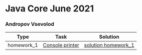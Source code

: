 # Java Core June 2021
### Andropov Vsevolod

| Type | Task  | Solution
| --- | --- | --- |
| homework_1 | [Console printer](https://github.com/NikolaevArtem/Java_Core_June_2021/tree/master/src/main/java/homework_1) | [solution homework_1](https://github.com/NikolaevArtem/Java_Core_June_2021/tree/feature/AndropovVsevolod/src/main/java/Homework1) |
